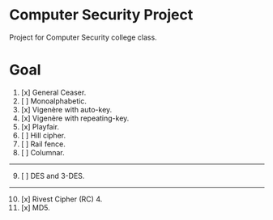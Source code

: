 # Computer Security Project
Project for Computer Security college class.

# Goal
1. [x] General Ceaser.
2. [ ] Monoalphabetic.
3. [x] Vigenère with auto-key.
4. [x] Vigenère with repeating-key.
5. [x] Playfair.
6. [ ] Hill cipher.
7. [ ] Rail fence.
8. [ ] Columnar.

* * * * *
9. [ ] DES and 3-DES.

* * * * *
10. [x] Rivest Cipher (RC) 4.
11. [x] MD5.
